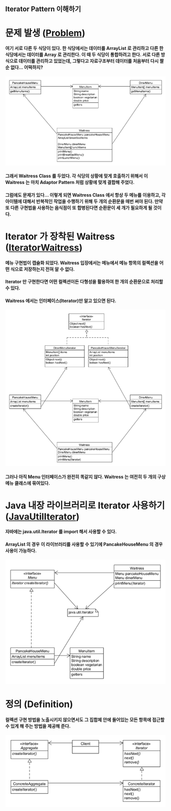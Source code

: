 ## Iterator Pattern 이해하기

# 문제 발생 ([Problem](./Problem))
#### 여기 서로 다른 두 식당이 있다. 한 식당에서는 데이터를 ArrayList 로 관리하고 다른 한 식당에서는 데이터를 Array 로 관리한다. 이 때 두 식당이 통합하려고 한다. 서로 다른 방식으로 데이터를 관리하고 있었는데, 그렇다고 자료구조부터 데이터를 처음부터 다시 짤 순 없다... 어떡하지?
![inline-block](./Problem/Iterator-problem.png)
#### 그래서 Waitress Class 를 두었다. 각 식당의 상황에 맞게 호출하기 위해서 이 Waitress 는 마치 Adaptor Pattern 처럼 상황에 맞게 결합해 주었다.
#### 그럼에도 문제가 있다... 이렇게 되면 Waitress Class 에서 항상 두 메뉴를 이용하고, 각 아이템에 대해서 반복적인 작업을 수행하기 위해 두 개의 순환문을 매번 써야 된다. 만약 또 다른 구현법을 사용하는 음식점이 또 합병된다면 순환문이 세 개가 필요하게 될 것이다.

# Iterator 가 장착된 Waitress ([IteratorWaitress](./IteratorWaitress))
#### 메뉴 구현법이 캡슐화 되었다. Waitress 입장에서는 메뉴에서 메뉴 항목의 컬렉션을 어떤 식으로 저장하는지 전혀 알 수 없다.
#### Iterator 만 구현한다면 어떤 컬렉션이든 다형성을 활용하여 한 개의 순환문으로 처리할 수 있다.
#### Waitress 에서는 인터페이스(Iterator)만 알고 있으면 된다.
![inline-block](./IteratorWaitress/Iterator-IteratorPattern.png)
#### 그러나 아직 Menu 인터페이스가 완전히 똑같지 않다. Waitress 는 여전히 두 개의 구상 메뉴 클래스에 묶여있다.

# Java 내장 라이브러리로 Iterator 사용하기 ([JavaUtilIterator](./JavaUtilIterator))
#### 자바에는 java.util.Iterator 를 import 해서 사용할 수 있다.
#### ArrayList 의 경우 이 라이브러리를 사용할 수 있기에 PancakeHouseMenu 의 경우 사용이 가능하다.
![inline-block](./JavaUtilIterator/Iterator-IteratorPattern(2).png)

# 정의 (Definition)
#### 컬렉션 구현 방법을 노출시키지 않으면서도 그 집합체 안에 들어있는 모든 항목에 접근할 수 있게 해 주는 방법을 제공해 준다.
![inline-block](./Definition/IteratorPattern-definition.png)